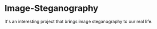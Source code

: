 # Image-Steganography
It's an interesting project that brings image steganography to our real life. 
